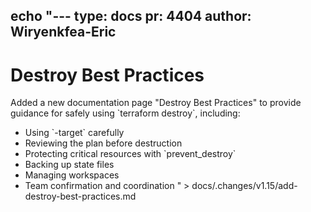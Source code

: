 echo "--- 
type: docs
pr: 4404
author: Wiryenkfea-Eric
---

# Destroy Best Practices

Added a new documentation page \"Destroy Best Practices\" to provide guidance for safely using \`terraform destroy\`, including:

- Using \`-target\` carefully
- Reviewing the plan before destruction
- Protecting critical resources with \`prevent_destroy\`
- Backing up state files
- Managing workspaces
- Team confirmation and coordination
" > docs/.changes/v1.15/add-destroy-best-practices.md



